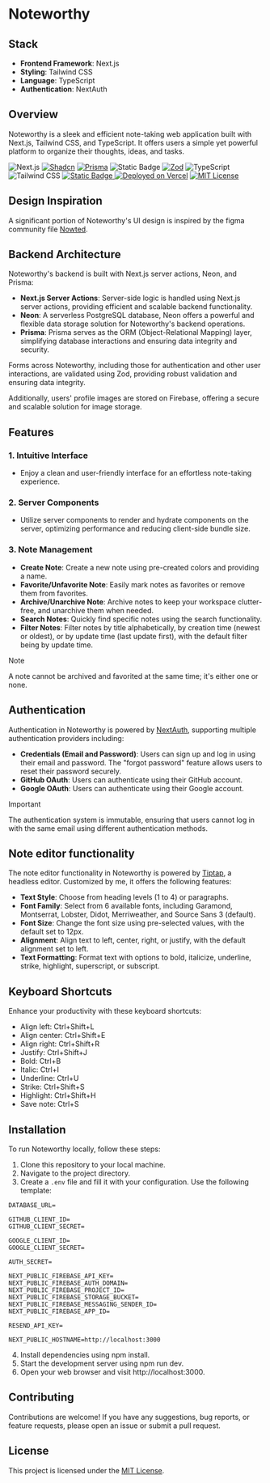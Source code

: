 # Noteworthy

## Stack

- **Frontend Framework**: Next.js
- **Styling**: Tailwind CSS
- **Language**: TypeScript
- **Authentication**: NextAuth

## Overview

Noteworthy is a sleek and efficient note-taking web application built with Next.js, Tailwind CSS, and TypeScript. It offers users a simple yet powerful platform to organize their thoughts, ideas, and tasks.

![Next.js](https://img.shields.io/badge/Next.js-000000?style=flat&logo=next.js&logoColor=white) [![Shadcn](https://img.shields.io/badge/shadcn-ui?logo=shadcn%2Fui&color=000)](https://ui.shadcn.com/) [![Prisma](https://img.shields.io/badge/Prisma-8A2BE2?logo=prisma&color=121212)](https://prisma.io) ![Static Badge](https://img.shields.io/badge/Resend-1010?logo=resend&color=%23101010) [![Zod](https://img.shields.io/badge/Zod-000?logo=Zod&logoColor=white&color=023e8a)](https://zod.dev) ![TypeScript](https://img.shields.io/badge/TypeScript-007ACC?style=flat&logo=typescript&logoColor=white) ![Tailwind CSS](https://img.shields.io/badge/Tailwind%20CSS-38B2AC?style=flat&logo=tailwind-css&logoColor=white) [![Static Badge](https://img.shields.io/badge/Firebase-0?logo=Firebase&logoColor=white&color=f77f00)
](https://firebase.google.com/) [![Deployed on Vercel](https://img.shields.io/badge/Deployed%20on-Vercel-blueviolet)](https://noteworthy-ebon.vercel.app/) [![MIT License](https://img.shields.io/badge/License-MIT-green.svg)](https://choosealicense.com/licenses/mit/)
## Design Inspiration

A significant portion of Noteworthy's UI design is inspired by the figma community file [Nowted](https://www.figma.com/community/file/1188856976000269208/nowted-a-note-taking-app).

## Backend Architecture

Noteworthy's backend is built with Next.js server actions, Neon, and Prisma:

- **Next.js Server Actions**: Server-side logic is handled using Next.js server actions, providing efficient and scalable backend functionality.
- **Neon**: A serverless PostgreSQL database, Neon offers a powerful and flexible data storage solution for Noteworthy's backend operations.
- **Prisma**: Prisma serves as the ORM (Object-Relational Mapping) layer, simplifying database interactions and ensuring data integrity and security.

Forms across Noteworthy, including those for authentication and other user interactions, are validated using Zod, providing robust validation and ensuring data integrity.

Additionally, users' profile images are stored on Firebase, offering a secure and scalable solution for image storage.
## Features

### 1. Intuitive Interface
- Enjoy a clean and user-friendly interface for an effortless note-taking experience.

### 2. Server Components
- Utilize server components to render and hydrate components on the server, optimizing performance and reducing client-side bundle size.

### 3. Note Management
- **Create Note**: Create a new note using pre-created colors and providing a name.
- **Favorite/Unfavorite Note**: Easily mark notes as favorites or remove them from favorites.
- **Archive/Unarchive Note**: Archive notes to keep your workspace clutter-free, and unarchive them when needed.
- **Search Notes**: Quickly find specific notes using the search functionality.
- **Filter Notes**: Filter notes by title alphabetically, by creation time (newest or oldest), or by update time (last update first), with the default filter being by update time.

> [!NOTE]
> A note cannot be archived and favorited at the same time; it's either one or none.

## Authentication

Authentication in Noteworthy is powered by [NextAuth](https://authjs.dev/), supporting multiple authentication providers including:

- **Credentials (Email and Password)**: Users can sign up and log in using their email and password. The "forgot password" feature allows users to reset their password securely.
- **GitHub OAuth**: Users can authenticate using their GitHub account.
- **Google OAuth**: Users can authenticate using their Google account.

> [!IMPORTANT]
> The authentication system is immutable, ensuring that users cannot log in with the same email using different authentication methods.
## Note editor functionality

The note editor functionality in Noteworthy is powered by [Tiptap](https://github.com/ueberdosis/tiptap), a headless editor. Customized by me, it offers the following features:

- **Text Style**: Choose from heading levels (1 to 4) or paragraphs.
- **Font Family**: Select from 6 available fonts, including Garamond, Montserrat, Lobster, Didot, Merriweather, and Source Sans 3 (default).
- **Font Size**: Change the font size using pre-selected values, with the default set to 12px.
- **Alignment**: Align text to left, center, right, or justify, with the default alignment set to left.
- **Text Formatting**: Format text with options to bold, italicize, underline, strike, highlight, superscript, or subscript.

## Keyboard Shortcuts

Enhance your productivity with these keyboard shortcuts:

- Align left: Ctrl+Shift+L
- Align center: Ctrl+Shift+E
- Align right: Ctrl+Shift+R
- Justify: Ctrl+Shift+J
- Bold: Ctrl+B
- Italic: Ctrl+I
- Underline: Ctrl+U
- Strike: Ctrl+Shift+S
- Highlight: Ctrl+Shift+H
- Save note: Ctrl+S

## Installation

To run Noteworthy locally, follow these steps:

1. Clone this repository to your local machine.
2. Navigate to the project directory.
3. Create a `.env` file and fill it with your configuration. Use the following template:


```
DATABASE_URL=

GITHUB_CLIENT_ID=
GITHUB_CLIENT_SECRET=

GOOGLE_CLIENT_ID=
GOOGLE_CLIENT_SECRET=

AUTH_SECRET=

NEXT_PUBLIC_FIREBASE_API_KEY=
NEXT_PUBLIC_FIREBASE_AUTH_DOMAIN=
NEXT_PUBLIC_FIREBASE_PROJECT_ID=
NEXT_PUBLIC_FIREBASE_STORAGE_BUCKET=
NEXT_PUBLIC_FIREBASE_MESSAGING_SENDER_ID=
NEXT_PUBLIC_FIREBASE_APP_ID=

RESEND_API_KEY=

NEXT_PUBLIC_HOSTNAME=http://localhost:3000
```

4. Install dependencies using npm install.
5. Start the development server using npm run dev.
6. Open your web browser and visit http://localhost:3000.

## Contributing

Contributions are welcome! If you have any suggestions, bug reports, or feature requests, please open an issue or submit a pull request.

## License

This project is licensed under the [MIT License](link_to_license).